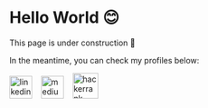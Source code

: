 # Hello World 😊

This page is under construction 🚧 

In the meantime, you can check my profiles below:

[<img src='https://content.linkedin.com/content/dam/me/business/en-us/amp/brand-site/v2/bg/LI-Bug.svg.original.svg' alt='linkedin' height='40'>](https://www.linkedin.com/in/sena-k%C4%B1l%C4%B1%C3%A7arslan-2370884/)  &nbsp;&nbsp;   [<img src='https://cdn.jsdelivr.net/npm/simple-icons@3.0.1/icons/medium.svg' alt='medium' height='40'>](https://medium.com/@sena.kilicarslan) &nbsp;&nbsp;   [<img src='https://media.glassdoor.com/sqls/811012/hackerrank-squarelogo-1452034745243.png' alt='hackerrank' height='45'>](https://www.hackerrank.com/kilicars) 

